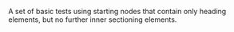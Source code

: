 
A set of basic tests using starting nodes that contain only heading elements,
but no further inner sectioning elements.

